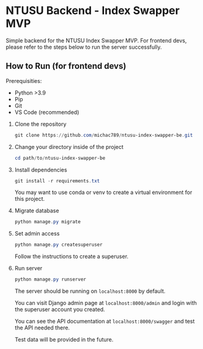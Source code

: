 # NTUSU Backend - Index Swapper MVP

Simple backend for the NTUSU Index Swapper MVP. For frontend devs, please refer to the steps below to run the server successfully.

## How to Run (for frontend devs)

Prerequisities:

- Python >3.9
- Pip
- Git
- VS Code (recommended)

1. Clone the repository

    ```powershell
    git clone https://github.com/michac789/ntusu-index-swapper-be.git
    ```

2. Change your directory inside of the project

    ```powershell
    cd path/to/ntusu-index-swapper-be
    ```

3. Install dependencies

   ```powershell
   git install -r requirements.txt
   ```

   You may want to use conda or venv to create a virtual environment for this project.

4. Migrate database

   ```powershell
   python manage.py migrate
   ```

5. Set admin access

   ```powershell
   python manage.py createsuperuser
   ```

   Follow the instructions to create a superuser.

6. Run server

    ```powershell
    python manage.py runserver
    ```

    The server should be running on `localhost:8000` by default.

    You can visit Django admin page at `localhost:8000/admin` and login with the superuser account you created.

    You can see the API documentation at `localhost:8000/swagger` and test the API needed there.

    Test data will be provided in the future.
